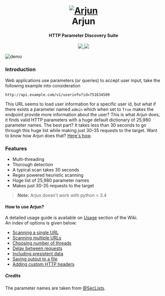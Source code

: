 
<h1 align="center">
  <br>
  <a href="https://github.com/s0md3v/Arjun"><img src="https://image.ibb.co/c618nq/arjun.png" alt="Arjun"></a>
  <br>
  Arjun
  <br>
</h1>

<h4 align="center">HTTP Parameter Discovery Suite</h4>

<p align="center">
  <a href="https://github.com/s0md3v/Arjun/releases">
    <img src="https://img.shields.io/github/release/s0md3v/Arjun.svg">
  </a>
  <a href="https://github.com/s0md3v/Arjun/issues?q=is%3Aissue+is%3Aclosed">
      <img src="https://img.shields.io/github/issues-closed-raw/s0md3v/Arjun.svg">
  </a>
</p>

![demo](https://i.ibb.co/0V6ymPy/Screenshot-2019-04-12-18-17-49.png)

### Introduction
Web applications use parameters (or queries) to accept user input, take the following example into consideration

`http://api.example.com/v1/userinfo?id=751634589`

This URL seems to load user information for a specific user id, but what if there exists a parameter named `admin` which when set to `True` makes the endpoint provide more information about the user?
This is what Arjun does, it finds valid HTTP parameters with a huge default dictionary of 25,980 parameter names. The best part? It takes less than 30 seconds to go through this huge list while making just 30-35 requests to the target. Want to know how Arjun does that? [Here's how](https://github.com/s0md3v/Arjun/wiki/How-Arjun-works%3F).

### Features
- Multi-threading
- Thorough detection
- A typical scan takes 30 seconds
- Regex powered heuristic scanning
- Huge list of 25,980 parameter names
- Makes just 30-35 requests to the target

> **Note:** Arjun doesn't work with python < 3.4

#### How to use Arjun?

A detailed usage guide is available on [Usage](https://github.com/s0md3v/Arjun/wiki/Usage) section of the Wiki.\
An index of options is given below:

- [Scanning a single URL](https://github.com/s0md3v/Arjun/wiki/Usage#scanning-a-single-url)
- [Scanning multiple URLs](https://github.com/s0md3v/Arjun/wiki/Usage#scanning-multiple-urls)
- [Choosing number of threads](https://github.com/s0md3v/Arjun/wiki/Usage#multi-threading)
- [Delay between requests](https://github.com/s0md3v/Arjun/wiki/Usage#delay-between-requests)
- [Including presistent data](https://github.com/s0md3v/Arjun/wiki/Usage#including-persistent-data)
- [Saving output to a file](https://github.com/s0md3v/Arjun/wiki/Usage#saving-output-to-a-file)
- [Adding custom HTTP headers](https://github.com/s0md3v/Arjun/wiki/Usage#adding-http-headers)

##### Credits
The parameter names are taken from [@SecLists](https://github.com/danielmiessler/SecLists).

